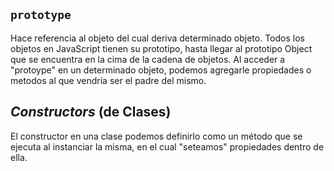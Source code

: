 ## `prototype`
Hace referencia al objeto del cual deriva determinado objeto. Todos los objetos en JavaScript tienen su prototipo, hasta llegar al prototipo Object que se encuentra en la cima
de la cadena de objetos. Al acceder a "protoype" en un determinado objeto, podemos agregarle propiedades o metodos al que vendría ser el padre del mismo.


## _Constructors_ (de Clases)
El constructor en una clase podemos definirlo como un método que se ejecuta al instanciar la misma, en el cual "seteamos" propiedades dentro de ella.